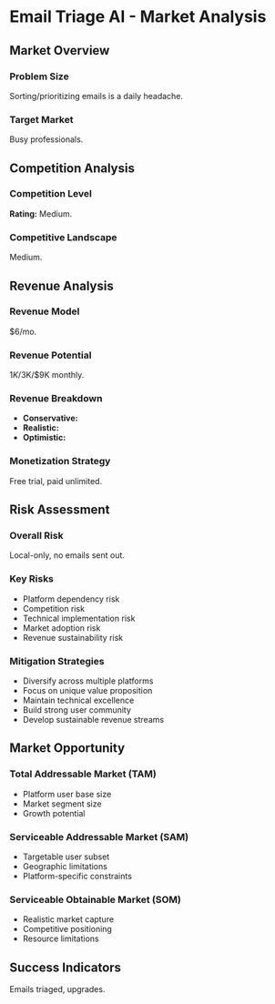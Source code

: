 # Email Triage AI - Market Analysis

## Market Overview

### Problem Size
Sorting/prioritizing emails is a daily headache.

### Target Market
Busy professionals.

## Competition Analysis

### Competition Level
**Rating:** Medium.

### Competitive Landscape
Medium.

## Revenue Analysis

### Revenue Model
$6/mo.

### Revenue Potential
$1K/$3K/$9K monthly.

### Revenue Breakdown
- **Conservative:** 
- **Realistic:** 
- **Optimistic:** 

### Monetization Strategy
Free trial, paid unlimited.

## Risk Assessment

### Overall Risk
Local-only, no emails sent out.

### Key Risks
- Platform dependency risk
- Competition risk
- Technical implementation risk
- Market adoption risk
- Revenue sustainability risk

### Mitigation Strategies
- Diversify across multiple platforms
- Focus on unique value proposition
- Maintain technical excellence
- Build strong user community
- Develop sustainable revenue streams

## Market Opportunity

### Total Addressable Market (TAM)
- Platform user base size
- Market segment size
- Growth potential

### Serviceable Addressable Market (SAM)
- Targetable user subset
- Geographic limitations
- Platform-specific constraints

### Serviceable Obtainable Market (SOM)
- Realistic market capture
- Competitive positioning
- Resource limitations

## Success Indicators
Emails triaged, upgrades.
